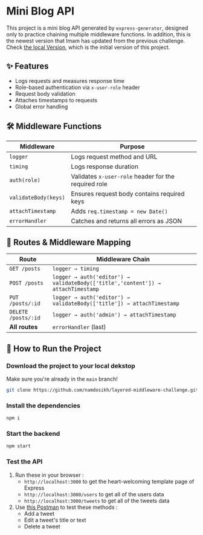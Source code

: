 # Mini Blog API

This project is a mini blog API generated by `express-generator`, designed only to practice chaining multiple middleware functions. In addition, this is the newest version that Imam has updated from the previous challenge.  
Check [the local Version](https://github.com/namdosikh/layered-middleware-challenge/tree/dev-local), which is the initial version of this project.

## ✨ Features

- Logs requests and measures response time
- Role-based authentication via `x-user-role` header
- Request body validation
- Attaches timestamps to requests
- Global error handling

## 🛠 Middleware Functions

| Middleware           | Purpose                                              |
| -------------------- | ---------------------------------------------------- |
| `logger`             | Logs request method and URL                          |
| `timing`             | Logs response duration                               |
| `auth(role)`         | Validates `x-user-role` header for the required role |
| `validateBody(keys)` | Ensures request body contains required keys          |
| `attachTimestamp`    | Adds `req.timestamp = new Date()`                    |
| `errorHandler`       | Catches and returns all errors as JSON               |

## 📜 Routes & Middleware Mapping

| Route               | Middleware Chain                                                                |
| ------------------- | ------------------------------------------------------------------------------- |
| `GET /posts`        | `logger → timing`                                                               |
| `POST /posts`       | `logger → auth('editor') → validateBody(['title','content']) → attachTimestamp` |
| `PUT /posts/:id`    | `logger → auth('editor') → validateBody(['title']) → attachTimestamp`           |
| `DELETE /posts/:id` | `logger → auth('admin') → attachTimestamp`                                      |
| **All routes**      | `errorHandler` (last)                                                           |

## 🚀 How to Run the Project

### Download the project to your local dekstop

Make sure you're already in the `main` branch!

```bash
git clone https://github.com/namdosikh/layered-middleware-challenge.git
```

### Install the dependencies

```bash
npm i
```

### Start the backend

```bash
npm start
```

### Test the API

1.  Run these in your browser :
    - `http://localhost:3000` to get the heart-welcoming template page of Express
    - `http://localhost:3000/users` to get all of the users data
    - `http://localhost:3000/tweets` to get all of the tweets data
2.  Use [this Postman](https://muhammadrasikh.postman.co/workspace/Muhammad-Rasikh's-Workspace~0df80228-87f5-4e1a-87df-63d5af64454e/collection/46298544-2e974c0f-3faf-467b-9678-531de247364b?action=share&creator=46298544) to test these methods :
    - Add a tweet
    - Edit a tweet's title or text
    - Delete a tweet
